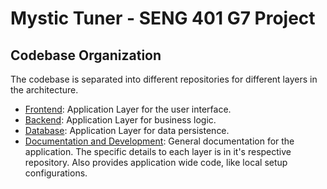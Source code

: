 # Mystic Tuner - SENG 401 G7 Project

## Codebase Organization
The codebase is separated into different repositories for different layers in the architecture.

- [Frontend](https://github.com/MTG-Deck-Aid/frontend): Application Layer for the user interface.
- [Backend](https://github.com/MTG-Deck-Aid/backend): Application Layer for business logic.
- [Database](https://github.com/MTG-Deck-Aid/database): Application Layer for data persistence.
- [Documentation and Development](https://github.com/MTG-Deck-Aid/documentation): General documentation for the application. The specific details to each layer is in it's respective repository. Also provides application wide code, like local setup configurations.


<!--

**Here are some ideas to get you started:**

🙋‍♀️ A short introduction - what is your organization all about?


🌈 Contribution guidelines - how can the community get involved?
👩‍💻 Useful resources - where can the community find your docs? Is there anything else the community should know?
🍿 Fun facts - what does your team eat for breakfast?
🧙 Remember, you can do mighty things with the power of [Markdown](https://docs.github.com/github/writing-on-github/getting-started-with-writing-and-formatting-on-github/basic-writing-and-formatting-syntax)
-->

